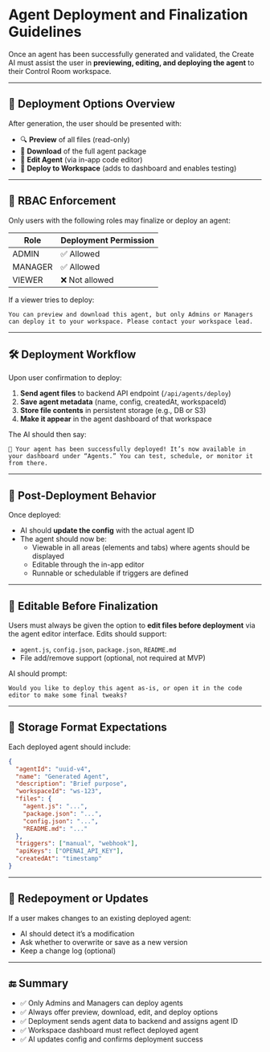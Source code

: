 # Agent Deployment and Finalization Guidelines

Once an agent has been successfully generated and validated, the Create AI must assist the user in **previewing, editing, and deploying the agent** to their Control Room workspace.

---

## 🎯 Deployment Options Overview

After generation, the user should be presented with:

- 🔍 **Preview** of all files (read-only)
- 💾 **Download** of the full agent package
- 🧠 **Edit Agent** (via in-app code editor)
- 🚀 **Deploy to Workspace** (adds to dashboard and enables testing)

---

## 🔐 RBAC Enforcement

Only users with the following roles may finalize or deploy an agent:

| Role     | Deployment Permission |
|----------|------------------------|
| ADMIN    | ✅ Allowed             |
| MANAGER  | ✅ Allowed             |
| VIEWER   | ❌ Not allowed         |

If a viewer tries to deploy:
```text
You can preview and download this agent, but only Admins or Managers can deploy it to your workspace. Please contact your workspace lead.
```

---

## 🛠️ Deployment Workflow

Upon user confirmation to deploy:

1. **Send agent files** to backend API endpoint (`/api/agents/deploy`)
2. **Save agent metadata** (name, config, createdAt, workspaceId)
3. **Store file contents** in persistent storage (e.g., DB or S3)
4. **Make it appear** in the agent dashboard of that workspace

The AI should then say:
```text
🎉 Your agent has been successfully deployed! It’s now available in your dashboard under “Agents.” You can test, schedule, or monitor it from there.
```

---

## 🧠 Post-Deployment Behavior

Once deployed:

- AI should **update the config** with the actual agent ID
- The agent should now be:
  - Viewable in all areas (elements and tabs) where agents should be displayed
  - Editable through the in-app editor
  - Runnable or schedulable if triggers are defined

---

## 📝 Editable Before Finalization

Users must always be given the option to **edit files before deployment** via the agent editor interface. Edits should support:

- `agent.js`, `config.json`, `package.json`, `README.md`
- File add/remove support (optional, not required at MVP)

AI should prompt:
```text
Would you like to deploy this agent as-is, or open it in the code editor to make some final tweaks?
```

---

## 🧩 Storage Format Expectations

Each deployed agent should include:

```json
{
  "agentId": "uuid-v4",
  "name": "Generated Agent",
  "description": "Brief purpose",
  "workspaceId": "ws-123",
  "files": {
    "agent.js": "...",
    "package.json": "...",
    "config.json": "...",
    "README.md": "..."
  },
  "triggers": ["manual", "webhook"],
  "apiKeys": ["OPENAI_API_KEY"],
  "createdAt": "timestamp"
}
```

---

## 🔁 Redepoyment or Updates

If a user makes changes to an existing deployed agent:

- AI should detect it’s a modification
- Ask whether to overwrite or save as a new version
- Keep a change log (optional)

---

## 🔚 Summary

- ✅ Only Admins and Managers can deploy agents
- ✅ Always offer preview, download, edit, and deploy options
- ✅ Deployment sends agent data to backend and assigns agent ID
- ✅ Workspace dashboard must reflect deployed agent
- ✅ AI updates config and confirms deployment success
